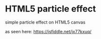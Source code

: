 # HTML5 particle effect
simple particle effect on HTML5 canvas


as seen here: https://jsfiddle.net/jx77kxuq/
